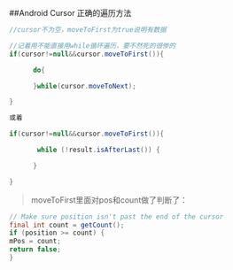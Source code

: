 ##Android Cursor 正确的遍历方法

```java
//cursor不为空，moveToFirst为true说明有数据

//记着用不能直接用while循环遍历，要不然死的很惨的
if(cursor!=null&&cursor.moveToFirst()){

      do{

      }while(cursor.moveToNext);

}

或着

if(cursor!=null&&cursor.moveToFirst()){

       while (!result.isAfterLast()) {

      }

}
```

> moveToFirst里面对pos和count做了判断了：
```java
// Make sure position isn't past the end of the cursor
final int count = getCount();
if (position >= count) {
mPos = count;
return false;
}
```